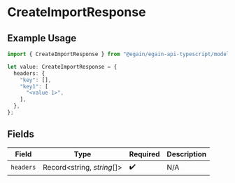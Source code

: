 # CreateImportResponse

## Example Usage

```typescript
import { CreateImportResponse } from "@egain/egain-api-typescript/models/operations";

let value: CreateImportResponse = {
  headers: {
    "key": [],
    "key1": [
      "<value 1>",
    ],
  },
};
```

## Fields

| Field                      | Type                       | Required                   | Description                |
| -------------------------- | -------------------------- | -------------------------- | -------------------------- |
| `headers`                  | Record<string, *string*[]> | :heavy_check_mark:         | N/A                        |
